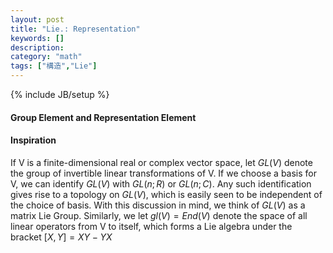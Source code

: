 ```yaml
---
layout: post
title: "Lie.: Representation"
keywords: []
description: 
category: "math"
tags: ["構造","Lie"]
---
```

{% include JB/setup %}

#### Group Element and Representation Element



#### Inspiration
If V is a finite-dimensional real or complex vector space, let $GL(V)$ denote
the group of invertible linear transformations of V. If we choose a basis for V,
we can identify $GL(V)$ with $GL(n;R)$ or $GL(n;C)$. Any such identification
gives rise to a topology on $GL(V)$, which is easily seen to be independent of
the choice of basis. With this discussion in mind, we think of $GL(V)$ as a
matrix Lie Group. Similarly, we let $gl(V)=End(V)$ denote the space of all
linear operators from V to itself, which forms a Lie algebra under the bracket
$[X,Y]=XY-YX$

